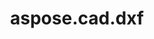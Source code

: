 ﻿---
title: aspose.cad.dxf
second_title: Aspose.CAD for Python via .NET API References
description: 
type: docs
weight: 10
url: /python-net/aspose.cad.dxf/
is_root: false
---



